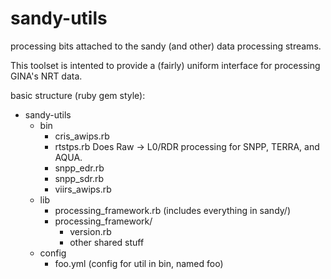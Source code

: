sandy-utils
===========

processing bits attached to the sandy (and other) data processing streams. 

This toolset is intented to provide a (fairly) uniform interface for processing GINA's NRT data. 

basic structure (ruby gem style):
* sandy-utils
  * bin 
    * cris_awips.rb  
    * rtstps.rb		Does Raw -> L0/RDR processing for SNPP, TERRA, and AQUA.
    * snpp_edr.rb  
    * snpp_sdr.rb  
    * viirs_awips.rb
  * lib
    * processing_framework.rb (includes everything in sandy/)
    * processing_framework/
      * version.rb 
      * other shared stuff
  * config
    * foo.yml (config for util in bin, named foo) 
